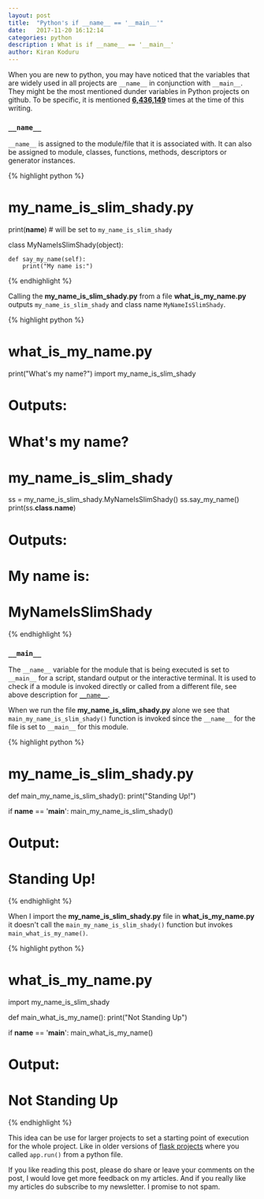 ```yaml
---
layout: post
title:  "Python's if __name__ == '__main__'"
date:   2017-11-20 16:12:14
categories: python
description : What is if __name__ == '__main__'
author: Kiran Koduru
---
```


When you are new to python, you may have noticed that the variables that are widely used in all projects are `__name__`  in conjunction with `__main__`.
 They might be the most mentioned dunder variables in Python projects on github. To be specific, it is mentioned __[6,436,149](https://github.com/search?q=if+__name__+%3D%3D+%22__main__%22+language%3APython&type=Code&utf8=%E2%9C%93)__ times at the time of this writing.


### `__name__`

`__name__` is assigned to the module/file that it is associated with. It can also be assigned to module, classes, functions, methods, descriptors or generator instances.


{% highlight python %}
# my_name_is_slim_shady.py
print(__name__) # will be set to `my_name_is_slim_shady`

class MyNameIsSlimShady(object):

    def say_my_name(self):
        print("My name is:")

{% endhighlight %}

Calling the __my_name_is_slim_shady.py__ from a file __what_is_my_name.py__ outputs `my_name_is_slim_shady` and class name `MyNameIsSlimShady`.

{% highlight python %}
# what_is_my_name.py

print("What's my name?")
import my_name_is_slim_shady

# Outputs:
# What's my name?
# my_name_is_slim_shady

ss = my_name_is_slim_shady.MyNameIsSlimShady()
ss.say_my_name()
print(ss.__class__.__name__)

# Outputs:
# My name is:
# MyNameIsSlimShady
{% endhighlight %}

### `__main__`

The `__name__` variable for the module that is being executed is set to `__main__` for a script, standard output or the interactive terminal. It is used to check if a module is invoked directly or called from a different file, see above description for [`__name__`](#__name__). 

When we run the file __my_name_is_slim_shady.py__ alone we see that `main_my_name_is_slim_shady()` function is invoked since the `__name__` for the file is set to `__main__` for this module.

{% highlight python %}
# my_name_is_slim_shady.py
def main_my_name_is_slim_shady():
    print("Standing Up!")

if __name__ == '__main__':
    main_my_name_is_slim_shady()

# Output:
# Standing Up!
{% endhighlight %}

When I import the __my_name_is_slim_shady.py__ file in __what_is_my_name.py__ it doesn't call the `main_my_name_is_slim_shady()` function but invokes `main_what_is_my_name()`.

{% highlight python %}
# what_is_my_name.py
import my_name_is_slim_shady

def main_what_is_my_name():
    print("Not Standing Up")

if __name__ == '__main__':
    main_what_is_my_name()

# Output:
# Not Standing Up
{% endhighlight %}

This idea can be use for larger projects to set a starting point of execution for the whole project. Like in older versions of [flask projects](http://flask.pocoo.org/snippets/20/) where you called `app.run()` from a python file.

If you like reading this post, please do share or leave your comments on the post, I would love get more feedback on my articles. And if you really like my articles do subscribe to my newsletter. I promise to not spam.
